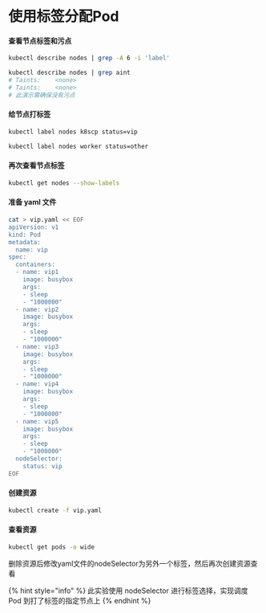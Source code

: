 # 使用标签分配Pod

#### 查看节点标签和污点

```bash
kubectl describe nodes | grep -A 6 -i 'label'

kubectl describe nodes | grep aint
# Taints:    <none>
# Taints:    <none>
# 此演示需确保没有污点
```

#### 给节点打标签

```bash
kubectl label nodes k8scp status=vip

kubectl label nodes worker status=other

```

#### 再次查看节点标签

```bash
kubectl get nodes --show-labels

```

#### 准备 yaml 文件

```bash
cat > vip.yaml << EOF
apiVersion: v1
kind: Pod
metadata:
  name: vip
spec:
  containers:
  - name: vip1
    image: busybox
    args:
    - sleep
    - "1000000"
  - name: vip2
    image: busybox
    args:
    - sleep
    - "1000000"
  - name: vip3
    image: busybox
    args:
    - sleep
    - "1000000"
  - name: vip4
    image: busybox
    args:
    - sleep
    - "1000000"
  - name: vip5
    image: busybox
    args:
    - sleep
    - "1000000"
  nodeSelector:
    status: vip
EOF

```

#### 创建资源

```bash
kubectl create -f vip.yaml

```

#### 查看资源

```bash
kubectl get pods -o wide

```

删除资源后修改yaml文件的nodeSelector为另外一个标签，然后再次创建资源查看



{% hint style="info" %}
此实验使用 nodeSelector 进行标签选择，实现调度 Pod 到打了标签的指定节点上
{% endhint %}
